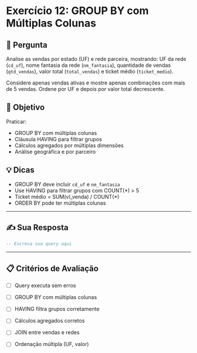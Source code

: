 # Exercício 12: GROUP BY com Múltiplas Colunas

## 📝 Pergunta

Analise as vendas por estado (UF) e rede parceira, mostrando: UF da rede (`cd_uf`), nome fantasia da rede (`nm_fantasia`), quantidade de vendas (`qtd_vendas`), valor total (`total_vendas`) e ticket médio (`ticket_medio`). 

Considere apenas vendas ativas e mostre apenas combinações com mais de 5 vendas. Ordene por UF e depois por valor total decrescente.

## 🎯 Objetivo

Praticar:
- GROUP BY com múltiplas colunas
- Cláusula HAVING para filtrar grupos
- Cálculos agregados por múltiplas dimensões
- Análise geográfica e por parceiro

## 💡 Dicas

- GROUP BY deve incluir `cd_uf` e `nm_fantasia`
- Use HAVING para filtrar grupos com COUNT(*) > 5
- Ticket médio = SUM(vl_venda) / COUNT(*)
- ORDER BY pode ter múltiplas colunas

---

## ✍️ Sua Resposta

```sql
-- Escreva sua query aqui


```

---

## 📋 Critérios de Avaliação

- [ ] Query executa sem erros
- [ ] GROUP BY com múltiplas colunas
- [ ] HAVING filtra grupos corretamente
- [ ] Cálculos agregados corretos
- [ ] JOIN entre vendas e redes
- [ ] Ordenação múltipla (UF, valor)

